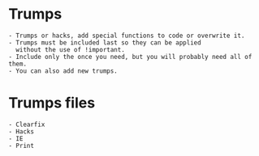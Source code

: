 Trumps
======



    - Trumps or hacks, add special functions to code or overwrite it.
    - Trumps must be included last so they can be applied
      without the use of !important.
    - Include only the once you need, but you will probably need all of them.
    - You can also add new trumps.





Trumps files
======

    - Clearfix
    - Hacks
    - IE
    - Print
